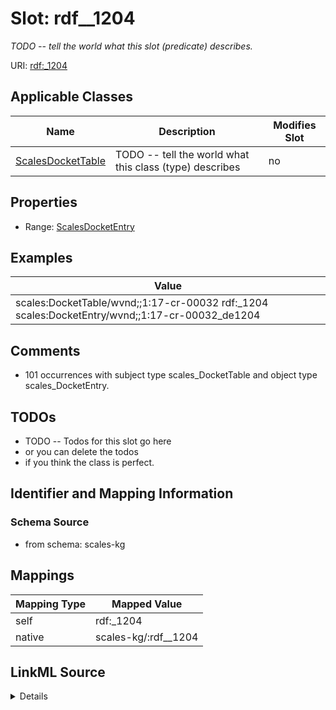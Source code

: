 

# Slot: rdf__1204


_TODO -- tell the world what this slot (predicate) describes._





URI: [rdf:_1204](http://www.w3.org/1999/02/22-rdf-syntax-ns#_1204)



<!-- no inheritance hierarchy -->





## Applicable Classes

| Name | Description | Modifies Slot |
| --- | --- | --- |
| [ScalesDocketTable](../classes/ScalesDocketTable.md) | TODO -- tell the world what this class (type) describes |  no  |







## Properties

* Range: [ScalesDocketEntry](../classes/ScalesDocketEntry.md)






## Examples

| Value |
| --- |
| scales:DocketTable/wvnd;;1:17-cr-00032 rdf:_1204 scales:DocketEntry/wvnd;;1:17-cr-00032_de1204 |

## Comments

* 101 occurrences with subject type scales_DocketTable and object type scales_DocketEntry.

## TODOs

* TODO -- Todos for this slot go here
* or you can delete the todos
* if you think the class is perfect.

## Identifier and Mapping Information







### Schema Source


* from schema: scales-kg




## Mappings

| Mapping Type | Mapped Value |
| ---  | ---  |
| self | rdf:_1204 |
| native | scales-kg/:rdf__1204 |




## LinkML Source

<details>
```yaml
name: rdf__1204
description: TODO -- tell the world what this slot (predicate) describes.
todos:
- TODO -- Todos for this slot go here
- or you can delete the todos
- if you think the class is perfect.
comments:
- 101 occurrences with subject type scales_DocketTable and object type scales_DocketEntry.
examples:
- value: scales:DocketTable/wvnd;;1:17-cr-00032 rdf:_1204 scales:DocketEntry/wvnd;;1:17-cr-00032_de1204
from_schema: scales-kg
rank: 1000
slot_uri: rdf:_1204
alias: rdf__1204
domain_of:
- scales_DocketTable
range: scales_DocketEntry

```
</details>